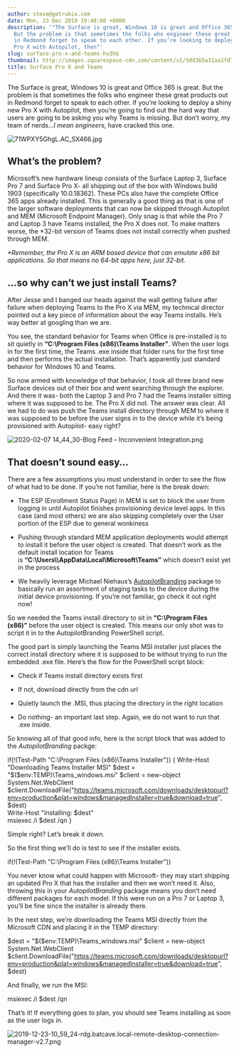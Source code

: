 ```yaml
---
author: steve@getrubix.com
date: Mon, 23 Dec 2019 19:48:00 +0000
description: '"The Surface is great, Windows 10 is great and Office 365 is great.
  But the problem is that sometimes the folks who engineer these great products out
  in Redmond forget to speak to each other. If you’re looking to deploy a shiny new
  Pro X with Autopilot, then"'
slug: surface-pro-x-and-teams-hu3hG
thumbnail: http://images.squarespace-cdn.com/content/v1/5dd365a31aa1fd743bc30b8e/1581106519400-RVA8ADLU3KI8I72XBC3T/image-asset.jpeg/img.jpg
title: Surface Pro X and Teams
---
```


The Surface is great, Windows 10 is great and Office 365 is great. But the problem is that sometimes the folks who engineer these great products out in Redmond forget to speak to each other. If you’re looking to deploy a shiny new Pro X with Autopilot, then you’re going to find out the hard way that users are going to be asking you why Teams is missing. But don’t worry, my team of nerds…_I mean engineers_, have cracked this one.

![71WPXY5GhgL._AC_SX466_.jpg](https://getrubixsitecms.blob.core.windows.net/public-assets/content/v1/5dd365a31aa1fd743bc30b8e/1581104762006-HP2RM40QVEYN2LPC7S0Y/71WPXY5GhgL._AC_SX466_.jpg)

What’s the problem?
-------------------

Microsoft’s new hardware lineup consists of the Surface Laptop 3, Surface Pro 7 and Surface Pro X- all shipping out of the box with Windows build 1903 (specifically 10.0.18362). These PCs also have the complete Office 365 apps already installed. This is generally a good thing as that is one of the larger software deployments that can now be skipped through Autopilot and MEM (Microsoft Endpoint Manager). Only snag is that while the Pro 7 and Laptop 3 have Teams installed, the Pro X does not. To make matters worse, the \*32-bit version of Teams does not install correctly when pushed through MEM.

_\*Remember, the Pro X is an ARM based device that can emulate x86 bit applications. So that means no 64-bit apps here, just 32-bit._

…so why can’t we just install Teams?
------------------------------------

After Jesse and I banged our heads against the wall getting failure after failure when deploying Teams to the Pro X via MEM, my technical director pointed out a key piece of information about the way Teams installs. He’s way better at googling than we are.

You see, the standard behavior for Teams when Office is pre-installed is to sit quietly in **“C:\\Program Files (x86)\\Teams Installer”**. When the user logs in for the first time, the Teams .exe inside that folder runs for the first time and then performs the actual installation. That’s apparently just standard behavior for Windows 10 and Teams.

So now armed with knowledge of that behavior, I took all three brand new Surface devices out of their box and went searching through the explorer. And there it was- both the Laptop 3 and Pro 7 had the Teams installer sitting where it was supposed to be. The Pro X did not. The answer was clear. All we had to do was push the Teams install directory through MEM to where it was supposed to be before the user signs in to the device while it’s being provisioned with Autopilot- easy right?

![2020-02-07 14_44_30-Blog Feed – Inconvenient Integration.png](https://getrubixsitecms.blob.core.windows.net/public-assets/content/v1/5dd365a31aa1fd743bc30b8e/1581104787505-RMK8DUBPRH6CCR1FAPOL/2020-02-07+14_44_30-Blog+Feed+%E2%80%93+Inconvenient+Integration.png)

That doesn’t sound easy…
------------------------

There are a few assumptions you must understand in order to see the flow of what had to be done. If you’re not familiar, here is the break down:

-   The ESP (Enrollment Status Page) in MEM is set to block the user from logging in until Autopilot finishes provisioning device level apps. In this case (and most others) we are also skipping completely over the User portion of the ESP due to general wonkiness
    
-   Pushing through standard MEM application deployments would attempt to install it before the user object is created. That doesn’t work as the default install location for Teams is **“C:\\Users\\<USERNAME>\\AppData\\Local\\Microsoft\\Teams”** which doesn’t exist yet in the process
    
-   We heavily leverage Michael Niehaus’s [AutopilotBranding](https://github.com/mtniehaus/AutopilotBranding) package to basically run an assortment of staging tasks to the device during the initial device provisioning. If you’re not familiar, go check it out right now!
    

So we needed the Teams install directory to sit in **“C:\\Program Files (x86)”** before the user object is created. This means our only shot was to script it in to the AutopilotBranding PowerShell script.

The good part is simply launching the Teams MSI installer just places the correct install directory where it is supposed to be without trying to run the embedded .exe file. Here’s the flow for the PowerShell script block:

-   Check if Teams install directory exists first
    
-   If not, download directly from the cdn url
    
-   Quietly launch the .MSI, thus placing the directory in the right location
    
-   Do nothing- an important last step. Again, we do not want to run that .exe inside.
    

So knowing all of that good info, here is the script block that was added to the _AutopilotBranding_ packge:

if(!(Test-Path "C:\\Program Files (x86)\\Teams Installer")) {
Write-Host "Downloading Teams Installer MSI" 
$dest = "$($env:TEMP)\\Teams\_windows.msi" 
$client = new-object System.Net.WebClient 
$client.DownloadFile("https://teams.microsoft.com/downloads/desktopurl?env=production&plat=windows&managedInstaller=true&download=true", $dest)        
Write-Host "Installing: $dest"  
msiexec /i $dest /qn
} 

Simple right? Let’s break it down.

So the first thing we’ll do is test to see if the installer exists.

if(!(Test-Path "C:\\Program Files (x86)\\Teams Installer"))

You never know what could happen with Microsoft- they may start shipping an updated Pro X that has the installer and then we won’t need it. Also, throwing this in your _AutopilotBranding_ package means you don’t need different packages for each model. If this were run on a Pro 7 or Laptop 3, you’ll be fine since the installer is already there.

In the next step, we’re downloading the Teams MSI directly from the Microsoft CDN and placing it in the TEMP directory:

$dest = "$($env:TEMP)\\Teams\_windows.msi" 
$client = new-object System.Net.WebClient 
$client.DownloadFile("https://teams.microsoft.com/downloads/desktopurl?env=production&plat=windows&managedInstaller=true&download=true", $dest)

And finally, we run the MSI:

msiexec /i $dest /qn

That’s it! If everything goes to plan, you should see Teams installing as soon as the user logs in.

![2019-12-23-10_59_24-rdg.batcave.local-remote-desktop-connection-manager-v2.7.png](https://getrubixsitecms.blob.core.windows.net/public-assets/content/v1/5dd365a31aa1fd743bc30b8e/1581104930793-DEU4ZIJ0R7G2VEEYMLGI/2019-12-23-10_59_24-rdg.batcave.local-remote-desktop-connection-manager-v2.7.png)
